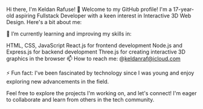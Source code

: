 Hi there, I'm Keldan Rafuse! 👋
Welcome to my GitHub profile! I'm a 17-year-old aspiring Fullstack Developer with a keen interest in Interactive 3D Web Design. Here's a bit about me:

🔭 I’m currently learning and improving my skills in:

HTML, CSS, JavaScript
React.js for frontend development
Node.js and Express.js for backend development
Three.js for creating interactive 3D graphics in the browser
📫 How to reach me: @keldanraf@icloud.com

⚡ Fun fact: I've been fascinated by technology since I was young and enjoy exploring new advancements in the field.

Feel free to explore the projects I'm working on, and let's connect! I'm eager to collaborate and learn from others in the tech community.
